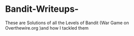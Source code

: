 # Bandit-Writeups-
These are Solutions of all the Levels of Bandit (War Game on Overthewire.org )and how I tackled them
